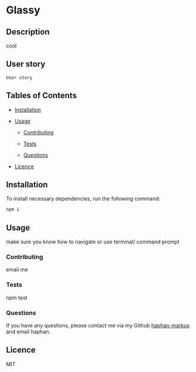 
  # Glassy

  ## Description
  cool

  ## User story
  
  ```
  User story
  ```

  ## Tables of Contents
  
  + [Installation](#installation) 

  + [Usage](#usage) 

      + [Contributing](#contributing) 

      + [Tests](#tests) 

      + [Questions](#questions) 

  + [Licence](#licence) 

  
  ## Installation

  To install necessary dependencies, run the following command:

  ``` bash 
  npm i
  ```
  
  ## Usage

  make sure you know how to navigate or use terminal/ command prompt

  ### Contributing

  email me

  ### Tests

  npm test

  ### Questions

  If you have any questions, please contact me via my Github [haphan-markus](https://github.com/haphan-markus) and email haphan.

  ## Licence
  
  MIT

